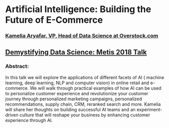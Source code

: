 # Artificial Intelligence: Building the Future of E-Commerce

### [Kamelia Aryafar, VP, Head of Data Science at Overstock.com](http://karyafar.github.io/)

## [Demystifying Data Science: Metis 2018 Talk ](https://www.thisismetis.com/demystifying-data-science)


### Abstract:
In this talk we will explore the applications of different facets of AI ( machine learning, deep learning, NLP and computer vision) in online retail and e-commerce. We will walk through practical examples of how AI can be used to personalize customer experience and revolutionize your customer journey through personalized marketing campaigns, personalized recommendations, supply chain, CRM, reranked search and more. Kamelia will share her thoughts on building successful AI teams and an experiment-driven culture that will reshape your business by enhancing customer experience through AI.
